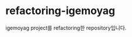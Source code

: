 # refactoring-igemoyag
igemoyag project를 refactoring한 repository입니다.


<!-- 


기존 프로젝트 repo: link
리팩토링 한 것들
- 개발환경을 pyenv+poetry로 변경


- 함수형으로 구현된 뷰를 클래스형으로 바꿨습니다.(FBV to CBV)
- OAuth2를 사용하여 소셜로그인(Kakao, Naver, Google)을 구현했습니다.
- Test Code 작성, Swagger를 적용하고, Render를 이용해서 간단하게 배포 진행


 -->

